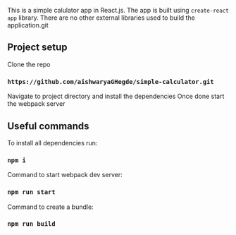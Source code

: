 This is a simple calulator app in React.js. The app is built using `create-react app` library. There are no other external libraries used to build the application.git

## Project setup

Clone the repo

### `https://github.com/aishwaryaGHegde/simple-calculator.git`

Navigate to project directory and install the dependencies 
Once done start the webpack server

## Useful commands

To install all dependencies run:

### `npm i`

Command to start webpack dev server:

### `npm run start`

Command to create a bundle:

### `npm run build`